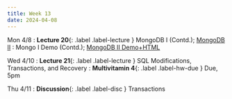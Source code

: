 ```yaml
---
title: Week 13
date: 2024-04-08
---
```


Mon 4/8
: **Lecture 20**{: .label .label-lecture } MongoDB I (Contd.); [MongoDB II](https://docs.google.com/presentation/d/1Pc_raR6DmfTqaOjH4iLwjiBrG4VAAxxVg4uuedvrjB8/edit?usp=sharing)
	: Mongo I Demo (Contd.); [MongoDB II Demo](https://data101.datahub.berkeley.edu/hub/user-redirect/git-pull?repo=https%3A%2F%2Fgithub.com%2Fcal-data-eng%2Fsp24-materials&urlpath=lab%2Ftree%2Fsp24-materials%2Flecture%2Flec20%2Flec20.ipynb&branch=main)[+HTML](https://www.data101.org/sp24/resources/assets/lectures/lec20/lec20.html)

Wed 4/10
: **Lecture 21**{: .label .label-lecture } SQL Modifications, Transactions, and Recovery
: **Multivitamin 4**{: .label .label-hw-due }  Due, 5pm

Thu 4/11
: **Discussion**{: .label .label-disc } Transactions

